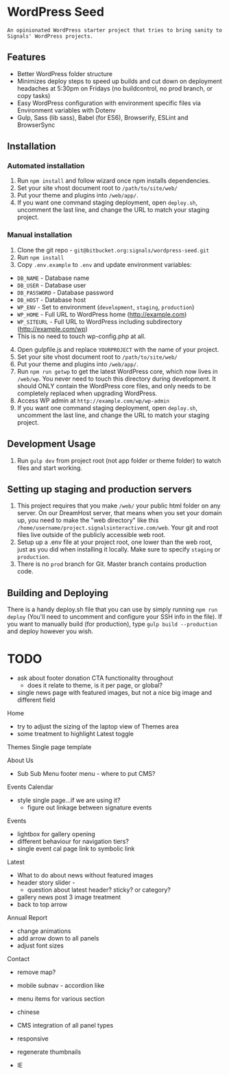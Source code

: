 # WordPress Seed
    An opinionated WordPress starter project that tries to bring sanity to Signals' WordPress projects.

## Features
- Better WordPress folder structure
- Minimizes deploy steps to speed up builds and cut down on deployment headaches at 5:30pm on Fridays (no buildcontrol, no prod branch, or copy tasks)
- Easy WordPress configuration with environment specific files via Environment variables with Dotenv
- Gulp, Sass (lib sass), Babel (for ES6), Browserify, ESLint and BrowserSync

## Installation
### Automated installation
1. Run `npm install` and follow wizard once npm installs dependencies.
2. Set your site vhost document root to `/path/to/site/web/`
3. Put your theme and plugins into `/web/app/`.
4. If you want one command staging deployment, open `deploy.sh`, uncomment the last line, and change the URL to match your staging project.

### Manual installation
1. Clone the git repo - `git@bitbucket.org:signals/wordpress-seed.git`
2. Run `npm install`
3. Copy `.env.example` to `.env` and update environment variables:
  * `DB_NAME` - Database name
  * `DB_USER` - Database user
  * `DB_PASSWORD` - Database password
  * `DB_HOST` - Database host
  * `WP_ENV` - Set to environment (`development`, `staging`, `production`)
  * `WP_HOME` - Full URL to WordPress home (http://example.com)
  * `WP_SITEURL` - Full URL to WordPress including subdirectory (http://example.com/wp)
  * This is no need to touch wp-config.php at all.

4. Open gulpfile.js and replace `YOURPROJECT` with the name of your project.
5. Set your site vhost document root to `/path/to/site/web/`
6. Put your theme and plugins into `/web/app/`.
7. Run `npm run getwp` to get the latest WordPress core, which now lives in `/web/wp`. You never need to touch this directory during development. It should ONLY contain the WordPress core files, and only needs to be completely replaced when upgrading WordPress.
8. Access WP admin at `http://example.com/wp/wp-admin`
9. If you want one command staging deployment, open `deploy.sh`, uncomment the last line, and change the URL to match your staging project.

## Development Usage
1. Run `gulp dev` from project root (not app folder or theme folder) to watch files and start working.

## Setting up staging and production servers
1. This project requires that you make `/web/` your public html folder on any server. On our DreamHost server, that means when you set your domain up, you need to make the "web directory" like this `/home/username/project.signalsinteractive.com/web`. Your git and root files live outside of the publicly accessible web root.
2. Setup up a .env file at your project root, one lower than the web root, just as you did when installing it locally. Make sure to specify `staging` or `production`.
3. There is no `prod` branch for Git. Master branch contains production code.

## Building and Deploying
There is a handy deploy.sh file that you can use by simply running `npm run deploy` (You'll need to uncomment and configure your SSH info in the file). If you want to manually build (for production), type `gulp build --production` and deploy however you wish.


# TODO
- ask about footer donation CTA functionality throughout
    - does it relate to theme, is it per page, or global?
- single news page with featured images, but not a nice big image and different field


Home
- try to adjust the sizing of the laptop view of Themes area
- some treatment to highlight Latest toggle

Themes Single page template

About Us
- Sub Sub Menu footer menu - where to put CMS?

Events Calendar
- style single page...if we are using it?
    - figure out linkage between signature events

Events
- lightbox for gallery opening
- different behaviour for navigation tiers?
- single event cal page link to symbolic link

Latest
- What to do about news without featured images
- header story slider -
  - question about latest header? sticky? or category?
- gallery news post 3 image treatment
- back to top arrow

Annual Report
- change animations
- add arrow down to all panels
- adjust font sizes

Contact
- remove map?

- mobile subnav - accordion like
- menu items for various section
- chinese
- CMS integration of all panel types
- responsive
- regenerate thumbnails
- IE
